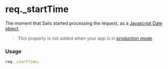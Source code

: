 # req._startTime

The moment that Sails started processing the request, as a [Javascript Date object](https://developer.mozilla.org/en-US/docs/Web/JavaScript/Reference/Global_Objects/Date).

> This property is not added when your app is in [production mode](http://sailsjs.com/documentation/concepts/deployment#?set-the-nodeenv-environment-variable-to-production).

### Usage
```javascript
req._startTime;
```






<docmeta name="displayName" value="req._startTime">
<docmeta name="pageType" value="property">
